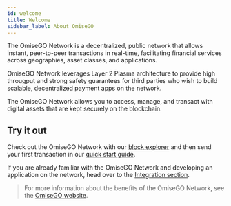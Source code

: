 ```yaml
---
id: welcome
title: Welcome
sidebar_label: About OmiseGO
---
```


The OmiseGO Network is a decentralized, public network that allows instant, peer-to-peer transactions in real-time, facilitating financial services across geographies, asset classes, and applications.

OmiseGO Network leverages Layer 2 Plasma architecture to provide high througput and strong safety guarantees for third parties who wish to build scalable, decentralized payment apps on the network. 

The OmiseGO Network allows you to access, manage, and transact with digital assets that are kept securely on the blockchain. 

## Try it out

Check out the OmiseGO Network with our [block explorer](https://quest-pre-lumphini.omg.network/) and then send your first transaction in our [quick start guide](quick-start).

If you are already familiar with the OmiseGO Network and developing an application on the network, head over to the [Integration section](integration-introduction).

> For more information about the benefits of the OmiseGO Network, see the [OmiseGO website](https://omisego.co/network).
